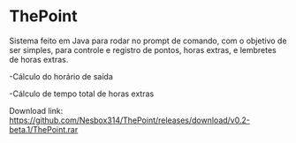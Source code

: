 # ThePoint

Sistema feito em Java para rodar no prompt de comando, com o objetivo de ser simples, para controle e registro de pontos, horas extras, e lembretes de horas extras.

-Cálculo do horário de saída

-Cálculo de tempo total de horas extras

Download link: https://github.com/Nesbox314/ThePoint/releases/download/v0.2-beta.1/ThePoint.rar
